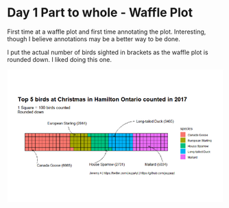 # Day 1 Part to whole - Waffle Plot

First time at a waffle plot and first time annotating the plot. Interesting, though I believe annotations may be a better way to be done. 

I put the actual number of birds sighted in brackets as the waffle plot is rounded down. I liked doing this one. 

![top 5 birds sighted at Hamilton Ontario counted in 2017 at Christmas](https://github.com/jezzaayt/30DayChartChallenge/blob/main/day%201/Bird_waffle_plot.png)
